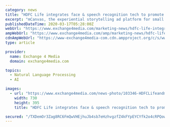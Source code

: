 ```yaml
---
category: news
title: "HDFC Life integrates face & speech recognition tech to promote term insurance solutions"
excerpt: "mCanvas, the experiential storytelling ad platform for small screens, has created an interactive mobile-led ad campaign for HDFC Life. Using real-time face and speech recognition technology, the rich-media ad is engaging users and enhancing the overall brand experience. This mobile-led ad, created by mCanvas first encourages users to make the ..."
publishedDateTime: 2020-03-17T05:28:00Z
webUrl: "https://www.exchange4media.com/marketing-news/hdfc-life-integrates-face-speech-recognition-tech-to-promote-term-insurance-solutions-103346.html"
ampWebUrl: "https://www.exchange4media.com/amp/marketing-news/hdfc-life-integrates-face-speech-recognition-tech-to-promote-term-insurance-solutions-103346.html"
cdnAmpWebUrl: "https://www-exchange4media-com.cdn.ampproject.org/c/s/www.exchange4media.com/amp/marketing-news/hdfc-life-integrates-face-speech-recognition-tech-to-promote-term-insurance-solutions-103346.html"
type: article

provider:
  name: Exchange 4 Media
  domain: exchange4media.com

topics:
  - Natural Language Processing
  - AI

images:
  - url: "https://www.exchange4media.com/news-photo/103346-HDFCLifeandmCanvas.jpg"
    width: 730
    height: 395
    title: "HDFC Life integrates face & speech recognition tech to promote term insurance solutions"

secured: "/TXDemOr3Zag8RC6FmQwVHEjhuJb4sb7eHzhvgzfZ4kFYpEYCYfk2o4cRPQow/36867jnBuCYvYz3dxM9Rm1p0crDZOhJ0ItP+mdx12nrjSWOn2nETVbVvwWdUA8XA/hDN2KdXq7Sp5faZZJ5fMSo0tunDgs9RbE4lH/mjLQ6PIkptovYCqGKDiUpencN9rsUxCtktSvfrSE9WTdkTR/WFkwqaZIj5/rfSL9mTNfN9WX2r+FE8+mXZZ5mlt6p+43FQmRJ6m0OxPxH+IfwBV3t2UJ6fRrf2y0HtqEgkZZfBSbR3Y/5LMgNDJm5kXm+zxpKcUSrWadqYGPWIfQRse4CKMy5Y3prlycFwOvMAvs6qkNFRPgM/PnBiIU4K5MYIqy9Cd+B6USjQPuMxsor/CpvVAHMfd3QIKZAI9dHZO9iuOwWAgTm19Po3gRdP1a2cJ+5x1G4SqyQwKIOnLF4PhwPUbB+dsmqylfd1lT0QLpuyc=;U8q916RW/KpsI2VobmYHOQ=="
---
```


